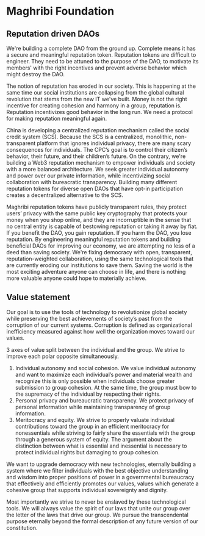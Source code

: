 # Maghribi Foundation
## Reputation driven DAOs

We're building a complete DAO from the ground up. Complete means it has a secure and meaningful reputation token. Reputation tokens are difficult to engineer. They need to be attuned to the purpose of the DAO, to motivate its members' with the right incentives and prevent adverse behavior which might destroy the DAO. 

The notion of reputation has eroded in our society. This is happening at the same time our social institutions are collapsing from the global cultural revolution that stems from the new IT we've built. Money is not the right incentive for creating cohesion and harmony in a group, reputation is. Reputation incentivizes good behavior in the long run. We need a protocol for making reputation meaningful again. 

China is developing a centralized reputation mechanism called the social credit system (SCS). Because the SCS is a centralized, monolithic, non-transparent platform that ignores individual privacy, there are many scary consequences for individuals. The CPC’s goal is to control their citizen’s behavior, their future, and their children’s future. On the contrary, we're building a Web3 reputation mechanism to empower individuals and society with a more balanced architecture. We seek greater individual autonomy and power over our private information, while incentivizing social collaboration with bureacratic transparency. Building many different reputation tokens for diverse open DAOs that have opt-in participation creates a decentralized alternative to the SCS. 

Maghribi reputation tokens have publicly transparent rules, they protect users’ privacy with the same public key cryptography that protects your money when you shop online, and they are incorruptible in the sense that no central entity is capable of bestowing reputation or taking it away by fiat. If you benefit the DAO, you gain reputation. If you harm the DAO, you lose reputation. By engineering meaningful reputation tokens and building beneficial DAOs for improving our economy, we are attempting no less of a deed than saving society. We're fixing democracy with open, transparent, reputation-weighted collaboration, using the same technological tools that are currently eroding our institutions to save them. Saving the world is the most exciting adventure anyone can choose in life, and there is nothing more valuable anyone could hope to materially achieve.



## Value statement
Our goal is to use the tools of technology to revolutionize global society while preserving the best achievements of society’s past from the corruption of our current systems. Corruption is defined as organizational inefficiency measured against how well the organization moves toward our values. 

3 axes of value split between the individual and the group. We strive to improve each polar opposite simultaneously.
1. Individual autonomy and social cohesion. We value individual autonomy and want to maximize each individual’s power and material wealth and recognize this is only possible when individuals choose greater submission to group cohesion. At the same time, the group must bow to the supremacy of the individual by respecting their rights. 
2. Personal privacy and bureaucratic transparency. We protect privacy of personal information while maintaining transparency of group information. 
3. Meritocracy and equity. We strive to properly valuate individual contributions toward the group in an efficient meritocracy for nonessentials while striving to fairly share the essentials with the group through a generous system of equity. The argument about the distinction between what is essential and inessential is necessary to protect individual rights but damaging to group cohesion.

We want to upgrade democracy with new technologies, eternally building a system where we filter individuals with the best objective understanding and wisdom into proper positions of power in a governmental bureaucracy that effectively and efficiently promotes our values, values which generate a cohesive group that supports individual sovereignty and dignity.

Most importantly we strive to never be enslaved by these technological tools. We will always value the spirit of our laws that unite our group over the letter of the laws that drive our group. We pursue the transcendental purpose eternally beyond the formal description of any future version of our constitution.

